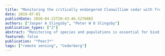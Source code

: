 ```yaml
---
title: "Monitoring the critically endangered Clanwilliam cedar with freely available Google Earth imagery"
date: 2019-07-01
publishDate: 2020-04-22T20:43:46.527608Z
authors: ["Jasper A Slingsby", "Peter W O Slingsby"]
publication_types: ["2"]
abstract: "Monitoring of species and populations is essential for biodiversity observation and reporting at local, national and global scales, but can be an exceedingly difficult task for many, if not most, species. We tested the viability of using Google Earth™ imagery to manually map and monitor all individuals of the critically endangered Clanwilliam cedar, Widdringtonia wallichii Endl. ex Carrière, across its global native distribution; the remote and rugged Cederberg mountains. Comparison with sampling from field surveys reveals this to be a highly efficient and effective method for mapping healthy adult tree localities, but it fails to detect small or unhealthy individuals with green canopies <4 m2, or discern the number of individuals in clumps. This approach is clearly viable as a monitoring tool for this species and, with the rapid progress being made in machine learning approaches and satellite technology, will only become easier and more feasible for a greater number of species in the near future. Sadly, our field surveys revealed that the number of trees that have recently died (dead leaves still present) outnumbered live trees by a ratio of 2:1."
featured: false
publication: "*PeerJ*"
tags: ["remote sensing", "Cederberg"]
---
```



